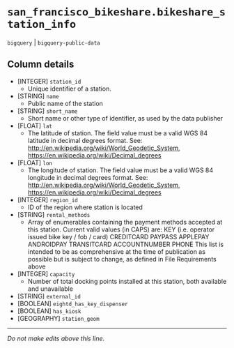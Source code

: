 # `san_francisco_bikeshare.bikeshare_station_info`
`bigquery` | `bigquery-public-data`

## Column details
* [INTEGER]   `station_id`
  - Unique identifier of a station.
* [STRING]    `name`
  - Public name of the station
* [STRING]    `short_name`
  - Short name or other type of identifier, as used by the data publisher
* [FLOAT]     `lat`
  - The latitude of station. The field value must be a valid WGS 84 latitude in decimal degrees format. See: http://en.wikipedia.org/wiki/World_Geodetic_System, https://en.wikipedia.org/wiki/Decimal_degrees
* [FLOAT]     `lon`
  - The longitude of station. The field value must be a valid WGS 84 longitude in decimal degrees format. See: http://en.wikipedia.org/wiki/World_Geodetic_System, https://en.wikipedia.org/wiki/Decimal_degrees
* [INTEGER]   `region_id`
  - ID of the region where station is located
* [STRING]    `rental_methods`
  - Array of enumerables containing the payment methods accepted at this station.  Current valid values (in CAPS) are: KEY (i.e. operator issued bike key / fob / card) CREDITCARD PAYPASS APPLEPAY ANDROIDPAY TRANSITCARD ACCOUNTNUMBER PHONE This list is intended to be as comprehensive at the time of publication as possible but is subject to change, as defined in File Requirements above
* [INTEGER]   `capacity`
  - Number of total docking points installed at this station, both available and unavailable
* [STRING]    `external_id`
* [BOOLEAN]   `eightd_has_key_dispenser`
* [BOOLEAN]   `has_kiosk`
* [GEOGRAPHY] `station_geom`

-------------------------------------------------------------------------------
*Do not make edits above this line.*
